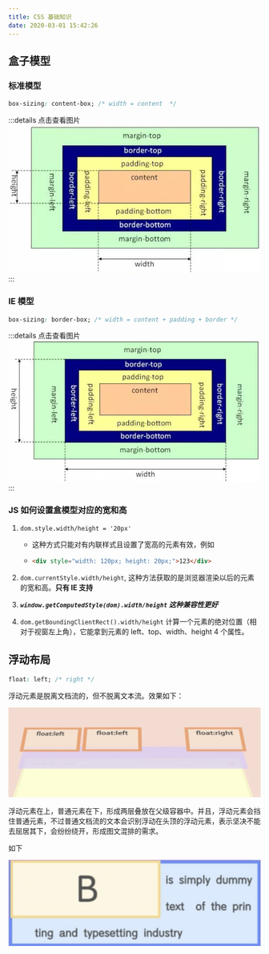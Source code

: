 ```yaml
---
title: CSS 基础知识
date: 2020-03-01 15:42:26
---
```


## 盒子模型

### 标准模型

```css
box-sizing: content-box; /* width = content  */
```

:::details 点击查看图片
![](../../assets/html&css/standard-model.png)
:::

### IE 模型

```css
box-sizing: border-box; /* width = content + padding + border */
```

:::details 点击查看图片
![](../../assets/html&css/ie-model.png)
:::

### JS 如何设置盒模型对应的宽和高

1. `dom.style.width/height = '20px'`

   - 这种方式只能对有内联样式且设置了宽高的元素有效，例如
   - ```html
     <div style="width: 120px; height: 20px;">123</div>
     ```

2. `dom.currentStyle.width/height`, 这种方法获取的是浏览器渲染以后的元素的宽和高。**只有 IE 支持**
3. _**`window.getComputedStyle(dom).width/height` 这种兼容性更好**_
4. `dom.getBoundingClientRect().width/height` 计算一个元素的绝对位置（相对于视窗左上角），它能拿到元素的 left、top、width、height 4 个属性。

## 浮动布局

```css
float: left; /* right */
```

浮动元素是脱离文档流的，但不脱离文本流。效果如下：

![](../../assets/html&css/float.png)

浮动元素在上，普通元素在下，形成两层叠放在父级容器中。并且，浮动元素会挡住普通元素，不过普通文档流的文本会识别浮动在头顶的浮动元素，表示坚决不能去屈居其下，会纷纷绕开，形成图文混排的需求。

如下

![](../../assets/html&css/float2.png)
